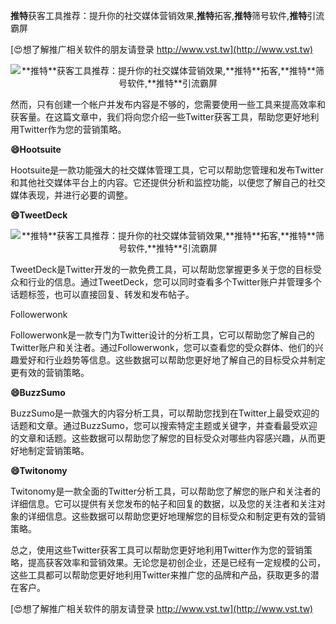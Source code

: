 **推特**获客工具推荐：提升你的社交媒体营销效果,**推特**拓客,**推特**筛号软件,**推特**引流霸屏

[😍想了解推广相关软件的朋友请登录 http://www.vst.tw](http://www.vst.tw)

 <center><img src="https://vst.tw/MP4/tuiguang/png/7.png" alt="**推特**获客工具推荐：提升你的社交媒体营销效果,**推特**拓客,**推特**筛号软件,**推特**引流霸屏"></center>

然而，只有创建一个帐户并发布内容是不够的，您需要使用一些工具来提高效率和获客量。在这篇文章中，我们将向您介绍一些Twitter获客工具，帮助您更好地利用Twitter作为您的营销策略。

**😄Hootsuite**

Hootsuite是一款功能强大的社交媒体管理工具，它可以帮助您管理和发布Twitter和其他社交媒体平台上的内容。它还提供分析和监控功能，以便您了解自己的社交媒体表现，并进行必要的调整。

**😄TweetDeck**

 <center><img src="https://vst.tw/MP4/tuiguang/png/4.png" alt="**推特**获客工具推荐：提升你的社交媒体营销效果,**推特**拓客,**推特**筛号软件,**推特**引流霸屏"></center>

TweetDeck是Twitter开发的一款免费工具，可以帮助您掌握更多关于您的目标受众和行业的信息。通过TweetDeck，您可以同时查看多个Twitter账户并管理多个话题标签，也可以直接回复、转发和发布帖子。

Followerwonk

Followerwonk是一款专门为Twitter设计的分析工具，它可以帮助您了解自己的Twitter账户和关注者。通过Followerwonk，您可以查看您的受众群体、他们的兴趣爱好和行业趋势等信息。这些数据可以帮助您更好地了解自己的目标受众并制定更有效的营销策略。

**😄BuzzSumo**

BuzzSumo是一款强大的内容分析工具，可以帮助您找到在Twitter上最受欢迎的话题和文章。通过BuzzSumo，您可以搜索特定主题或关键字，并查看最受欢迎的文章和话题。这些数据可以帮助您了解您的目标受众对哪些内容感兴趣，从而更好地制定营销策略。

**😄Twitonomy**

Twitonomy是一款全面的Twitter分析工具，可以帮助您了解您的账户和关注者的详细信息。它可以提供有关您发布的帖子和回复的数据，以及您的关注者和关注对象的详细信息。这些数据可以帮助您更好地理解您的目标受众和制定更有效的营销策略。

总之，使用这些Twitter获客工具可以帮助您更好地利用Twitter作为您的营销策略，提高获客效率和营销效果。无论您是初创企业，还是已经有一定规模的公司，这些工具都可以帮助您更好地利用Twitter来推广您的品牌和产品，获取更多的潜在客户。

[😍想了解推广相关软件的朋友请登录 http://www.vst.tw](http://www.vst.tw)



